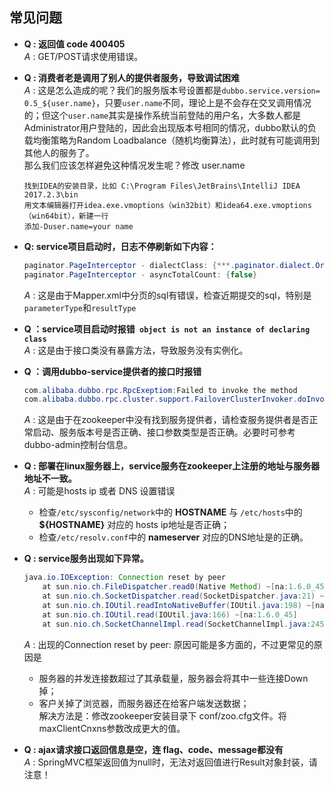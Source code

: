 ## 常见问题    
* **Q : 返回值 code 400405** <br> *A* : GET/POST请求使用错误。
* **Q : 消费者老是调用了别人的提供者服务，导致调试困难**<br> *A* : 这是怎么造成的呢？我们的服务版本号设置都是`dubbo.service.version= 0.5_${user.name}`，只要`user.name`不同，理论上是不会存在交叉调用情况的；但这个`user.name`其实是操作系统当前登陆的用户名，大多数人都是Administrator用户登陆的，因此会出现版本号相同的情况，dubbo默认的负载均衡策略为Random Loadbalance（随机均衡算法），此时就有可能调用到其他人的服务了。<br>那么我们应该怎样避免这种情况发生呢？修改 user.name

    ``` text
    找到IDEA的安装目录，比如 C:\Program Files\JetBrains\IntelliJ IDEA 2017.2.3\bin 
    用文本编辑器打开idea.exe.vmoptions（win32bit）和idea64.exe.vmoptions（win64bit），新建一行
    添加-Duser.name=your name
    ```
* **Q: service项目启动时，日志不停刷新如下内容：**

    ``` java
    paginator.PageInterceptor - dialectClass: {***.paginator.dialect.OracleDialect} 
    paginator.PageInterceptor - asyncTotalCount: {false}  
    ```
    *A* : 这是由于Mapper.xml中分页的sql有错误，检查近期提交的sql，特别是`parameterType`和`resultType`
* **Q ：service项目启动时报错` object is not an instance of declaring class`**<br> *A* : 这是由于接口类没有暴露方法，导致服务没有实例化。
* **Q ：调用dubbo-service提供者的接口时报错**

    ``` java
    com.alibaba.dubbo.rpc.RpcExeptiom:Failed to invoke the method
    com.alibaba.dubbo.rpc.cluster.support.FailoverClusterInvoker.doInvoke(FailoverClusterInvoker.java:101)
    ```
    *A* : 这是由于在zookeeper中没有找到服务提供者，请检查服务提供者是否正常启动、服务版本号是否正确、接口参数类型是否正确。必要时可参考dubbo-admin控制台信息。
* **Q : 部署在linux服务器上，service服务在zookeeper上注册的地址与服务器地址不一致。** <br>*A* : 可能是hosts ip 或者 DNS 设置错误
    +  检查`/etc/sysconfig/network`中的 **HOSTNAME** 与 `/etc/hosts`中的 **${HOSTNAME}** 对应的 hosts ip地址是否正确；
    +  检查`/etc/resolv.conf`中的 **nameserver** 对应的DNS地址是的正确。
* **Q : service服务出现如下异常。** 

    ``` java
    java.io.IOException: Connection reset by peer
        at sun.nio.ch.FileDispatcher.read0(Native Method) ~[na:1.6.0_45]
        at sun.nio.ch.SocketDispatcher.read(SocketDispatcher.java:21) ~[na:1.6.0_45]
        at sun.nio.ch.IOUtil.readIntoNativeBuffer(IOUtil.java:198) ~[na:1.6.0_45]
        at sun.nio.ch.IOUtil.read(IOUtil.java:166) ~[na:1.6.0_45]
        at sun.nio.ch.SocketChannelImpl.read(SocketChannelImpl.java:245) ~[na:1.6.0_45]
    ```
    *A* : 出现的Connection reset by peer: 原因可能是多方面的，不过更常见的原因是
    +  服务器的并发连接数超过了其承载量，服务器会将其中一些连接Down掉；
    +  客户关掉了浏览器，而服务器还在给客户端发送数据；<br>
    解决方法是：修改zookeeper安装目录下 conf/zoo.cfg文件。将maxClientCnxns参数改成更大的值。
* **Q : ajax请求接口返回信息是空，连 flag、code、message都没有** <br>*A* : SpringMVC框架返回值为null时，无法对返回值进行Result对象封装，请注意！



